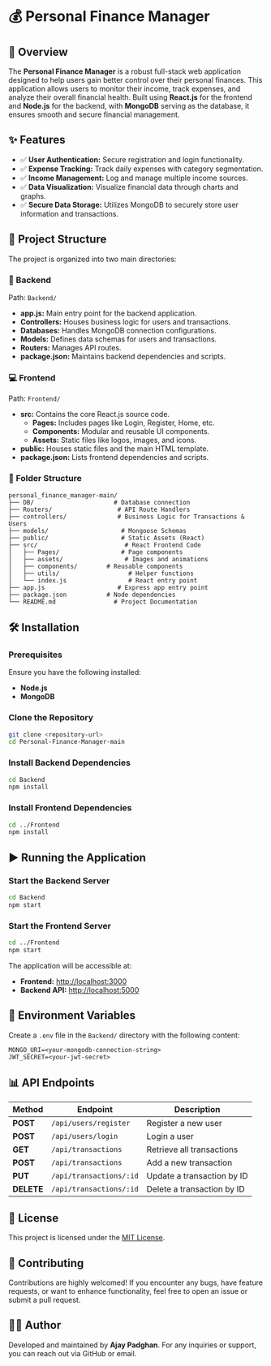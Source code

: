 # 💰 Personal Finance Manager

## 🚀 Overview

The **Personal Finance Manager** is a robust full-stack web application designed to help users gain better control over their personal finances. This application allows users to monitor their income, track expenses, and analyze their overall financial health. Built using **React.js** for the frontend and **Node.js** for the backend, with **MongoDB** serving as the database, it ensures smooth and secure financial management.

## ✨ Features

- ✅ **User Authentication:** Secure registration and login functionality.
- ✅ **Expense Tracking:** Track daily expenses with category segmentation.
- ✅ **Income Management:** Log and manage multiple income sources.
- ✅ **Data Visualization:** Visualize financial data through charts and graphs.
- ✅ **Secure Data Storage:** Utilizes MongoDB to securely store user information and transactions.

## 📁 Project Structure

The project is organized into two main directories:

### 📌 Backend
Path: `Backend/`

- **app.js:** Main entry point for the backend application.
- **Controllers:** Houses business logic for users and transactions.
- **Databases:** Handles MongoDB connection configurations.
- **Models:** Defines data schemas for users and transactions.
- **Routers:** Manages API routes.
- **package.json:** Maintains backend dependencies and scripts.

### 💻 Frontend
Path: `Frontend/`

- **src:** Contains the core React.js source code.
  - **Pages:** Includes pages like Login, Register, Home, etc.
  - **Components:** Modular and reusable UI components.
  - **Assets:** Static files like logos, images, and icons.
- **public:** Houses static files and the main HTML template.
- **package.json:** Lists frontend dependencies and scripts.

### 📜 Folder Structure

```
personal_finance_manager-main/
├── DB/                      # Database connection
├── Routers/                  # API Route Handlers
├── controllers/              # Business Logic for Transactions & Users
├── models/                    # Mongoose Schemas
├── public/                    # Static Assets (React)
├── src/                        # React Frontend Code
│   ├── Pages/                 # Page components
│   ├── assets/                 # Images and animations
│   ├── components/        # Reusable components
│   ├── utils/                   # Helper functions
│   └── index.js                 # React entry point
├── app.js                    # Express app entry point
├── package.json           # Node dependencies
└── README.md                # Project Documentation
```

## 🛠 Installation

### Prerequisites

Ensure you have the following installed:
- **Node.js**
- **MongoDB**

### Clone the Repository

```bash
git clone <repository-url>
cd Personal-Finance-Manager-main
```

### Install Backend Dependencies

```bash
cd Backend
npm install
```

### Install Frontend Dependencies

```bash
cd ../Frontend
npm install
```

## ▶️ Running the Application

### Start the Backend Server

```bash
cd Backend
npm start
```

### Start the Frontend Server

```bash
cd ../Frontend
npm start
```

The application will be accessible at:
- **Frontend:** [http://localhost:3000](http://localhost:3000)
- **Backend API:** [http://localhost:5000](http://localhost:5000)

## 🔐 Environment Variables

Create a `.env` file in the `Backend/` directory with the following content:

```
MONGO_URI=<your-mongodb-connection-string>
JWT_SECRET=<your-jwt-secret>
```

## 📊 API Endpoints

| Method | Endpoint | Description |
|--------|----------|-------------|
| **POST** | `/api/users/register` | Register a new user |
| **POST** | `/api/users/login` | Login a user |
| **GET** | `/api/transactions` | Retrieve all transactions |
| **POST** | `/api/transactions` | Add a new transaction |
| **PUT** | `/api/transactions/:id` | Update a transaction by ID |
| **DELETE** | `/api/transactions/:id` | Delete a transaction by ID |

## 📜 License

This project is licensed under the [MIT License](LICENSE).

## 🤝 Contributing

Contributions are highly welcomed! If you encounter any bugs, have feature requests, or want to enhance functionality, feel free to open an issue or submit a pull request.

## 👨‍💻 Author

Developed and maintained by **Ajay Padghan**. For any inquiries or support, you can reach out via GitHub or email.

